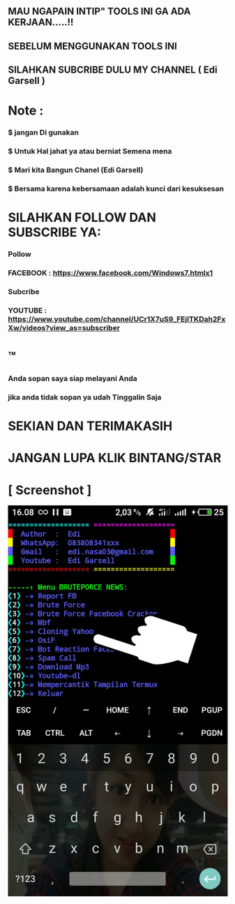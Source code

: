 
## MAU NGAPAIN INTIP" TOOLS INI GA ADA KERJAAN.....!!
## SEBELUM MENGGUNAKAN TOOLS INI
## SILAHKAN SUBCRIBE DULU MY CHANNEL ( Edi Garsell )

# Note :
### $ jangan Di gunakan 
### $ Untuk Hal jahat ya atau berniat Semena mena
### $ Mari kita Bangun Chanel (Edi Garsell)
### $ Bersama karena kebersamaan adalah kunci dari kesuksesan

# SILAHKAN FOLLOW DAN SUBSCRIBE YA:
### Pollow 
### FACEBOOK : https://www.facebook.com/Windows7.htmlx1
### Subcribe 
### YOUTUBE  : https://www.youtube.com/channel/UCr1X7uS9_FEjITKDah2FxXw/videos?view_as=subscriber
# ™
### Anda sopan saya siap melayani Anda
### jika anda tidak sopan ya udah Tinggalin Saja 
# SEKIAN DAN TERIMAKASIH 
# JANGAN LUPA KLIK BINTANG/STAR
# [ Screenshot ]
<img src=".images/meizu.png "/>
